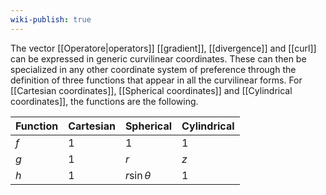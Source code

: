 ```yaml
---
wiki-publish: true
---
```

The vector [[Operatore|operators]] [[gradient]], [[divergence]] and [[curl]] can be expressed in generic curvilinear coordinates. These can then be specialized in any other coordinate system of preference through the definition of three functions that appear in all the curvilinear forms. For [[Cartesian coordinates]], [[Spherical coordinates]] and [[Cylindrical coordinates]], the functions are the following.

| Function | Cartesian | Spherical      | Cylindrical |
| -------- | --------- | -------------- | ----------- |
| $f$      | 1         | 1              | 1           |
| $g$      | 1         | $r$            | $z$         |
| $h$      | 1         | $r\sin \theta$ | 1           |
